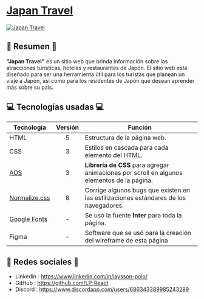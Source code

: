 # [Japan Travel](https://lp-react.github.io/Japan-Travel/)
[![Japan Travel](https://media1.giphy.com/media/v1.Y2lkPTc5MGI3NjExbzg3bWc4MHhkMGE2b3Q0MTA0ejBlZDY5eWNkNDkzM2N4ZzA3eGp3eiZlcD12MV9pbnRlcm5hbF9naWZfYnlfaWQmY3Q9Zw/bfEcicYRJVqcKXRB68/giphy.gif)](https://lp-react.github.io/Japan-Travel/)
## 📖 Resumen 📖

**"Japan Travel"** es un sitio web que brinda información sobre las atracciones turísticas, hoteles y restaurantes de Japón. El sitio web está diseñado para ser una herramienta útil para los turistas que planean un viaje a Japón, así como para los residentes de Japón que desean aprender más sobre su país. 

## 💻 Tecnologías usadas 💻
|Tecnología|Versión|Función|
|----------|:-----:|-------|
|HTML      |5      |Estructura de la página web.|
|CSS       |3      |Estilos en cascada para cada elemento del HTML.|
|[AOS](https://github.com/michalsnik/aos)       |3      |**Librería de CSS** para agregar animaciones por scroll en algunos elementos de la página.|
|[Normalize.css](https://github.com/necolas/normalize.css) |8|Corrige algunos bugs que existen en las estilizaciones estándares de los navegadores.|
|[Google Fonts](https://fonts.google.com/specimen/Inter?query=inter)|-|Se usó la fuente **Inter** para toda la página.|
|Figma     |-      |Software que se usó para la creación del wireframe de esta página|

## 👾 Redes sociales 👾
- Linkedin : https://www.linkedin.com/in/laysson-polo/
- GitHub : https://github.com/LP-React
- Discord : https://www.discordapp.com/users/686343389985243289
